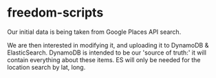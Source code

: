# freedom-scripts

Our initial data is being taken from Google Places API search.

We are then interested in modifying it, and uploading it to DynamoDB & ElasticSearch. DynamoDB is intended to be our 'source of truth:' it will contain everything about these items. ES will only be needed for the location search by lat, long.

